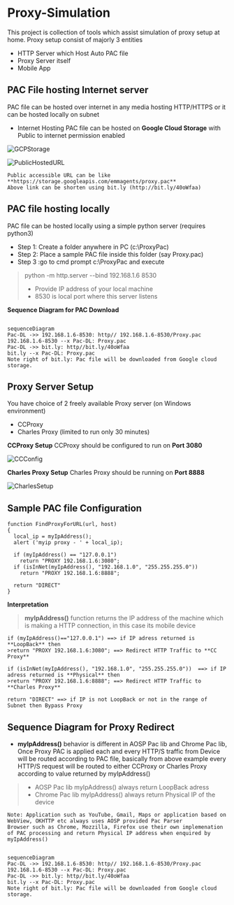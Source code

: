 # Proxy-Simulation
This project is collection of tools which assist simulation of proxy setup at home. 
Proxy setup consist of majorly 3 entities
- HTTP Server which Host Auto PAC file
- Proxy Server itself 
- Mobile App

## PAC File hosting Internet server
PAC file can be hosted over internet in any media hosting HTTP/HTTPS or it can be hosted locally on subnet
- Internet Hosting 
PAC file can be hosted on **Google Cloud Storage** with Public to internet permission enabled

![GCPStorage](https://user-images.githubusercontent.com/11830986/229266448-e560b0b1-e727-4a7a-8398-1606babc0adf.JPG)

![PublicHostedURL](https://user-images.githubusercontent.com/11830986/229266528-80487e07-a621-4047-98e2-ca902b2ad66b.JPG)
```
Public accessible URL can be like **https://storage.googleapis.com/emmagents/proxy.pac**
Above link can be shorten using bit.ly (http://bit.ly/40oWfaa)
```
## PAC file hosting locally 
PAC file can be hosted locally using a simple python server (requires python3)
- Step 1: Create a folder anywhere in PC (c:\ProxyPac)
- Step 2: Place a sample PAC file inside this folder (say Proxy.pac)
- Step 3 :go to cmd prompt c:\ProxyPac and execute 
> python -m http.server --bind 192.168.1.6 8530
> - Provide IP address of your local machine
> - 8530 is local port where this server listens

**Sequence Diagram for PAC Download**
```mermaid

sequenceDiagram
Pac-DL ->> 192.168.1.6-8530: http// 192.168.1.6-8530/Proxy.pac
192.168.1.6-8530 --x Pac-DL: Proxy.pac
Pac-DL ->> bit.ly: http//bit.ly/40oWfaa
bit.ly --x Pac-DL: Proxy.pac
Note right of bit.ly: Pac file will be downloaded from Google cloud storage.

```

## Proxy Server Setup
You have choice of 2 freely available Proxy server (on Windows environment) 
- CCProxy 
- Charles Proxy (limited to run only 30 minutes)

**CCProxy Setup**
CCProxy should be configured to run on **Port 3080**

![CCConfig](https://user-images.githubusercontent.com/11830986/229269663-0116db7a-f268-483a-a82d-2db90ab0dba4.png)

**Charles Proxy Setup**
Charles Proxy should be running on **Port 8888**

![CharlesSetup](https://user-images.githubusercontent.com/11830986/229269752-11c56793-f336-4ef0-920c-4168268beba5.JPG)

## Sample PAC file Configuration
``` 
function FindProxyForURL(url, host)
{
  local_ip = myIpAddress();
  alert ('myip proxy - ' + local_ip);
  
  if (myIpAddress()	== "127.0.0.1")
	return "PROXY 192.168.1.6:3080";
  if (isInNet(myIpAddress(), "192.168.1.0", "255.255.255.0")) 
	return "PROXY 192.168.1.6:8888";
 
  return "DIRECT"
}
```
**Interpretation**
> **myIpAddress()** function returns the IP address of the machine which is making a HTTP connection, in this case its mobile device

```
if (myIpAddress()=="127.0.0.1") ==> if IP adress returned is **LoopBack** then
>return "PROXY 192.168.1.6:3080"; ==> Redirect HTTP Traffic to **CC Proxy**
```
```
if (isInNet(myIpAddress(), "192.168.1.0", "255.255.255.0"))  ==> if IP adress returned is **Physical** then
>return "PROXY 192.168.1.6:8888"; ==> Redirect HTTP Traffic to **Charles Proxy**
```
```
return "DIRECT" ==> if IP is not LoopBack or not in the range of Subnet then Bypass Proxy
```
## **Sequence Diagram for Proxy Redirect**
- **myIpAddress()** behavior is different in AOSP Pac lib and Chrome Pac lib, Once Proxy PAC is applied each and every HTTP/S traffic from Device will be routed according to PAC file, basically from above example every HTTP/S request will be routed to either CCProxy or Charles Proxy according to value returned by myIpAddress()
> - AOSP Pac lib myIpAddress() always return LoopBack adress 
> - Chrome Pac lib myIpAddress() always return Physical IP of the device

```
Note: Application such as YouTube, Gmail, Maps or application based on WebView, OKHTTP etc always uses AOSP provided Pac Parser
Browser such as Chrome, Mozzilla, Firefox use their own implemenation of PAC processing and return Physical IP address when enquired by myIpAddress()
```
```mermaid

sequenceDiagram
Pac-DL ->> 192.168.1.6-8530: http// 192.168.1.6-8530/Proxy.pac
192.168.1.6-8530 --x Pac-DL: Proxy.pac
Pac-DL ->> bit.ly: http//bit.ly/40oWfaa
bit.ly --x Pac-DL: Proxy.pac
Note right of bit.ly: Pac file will be downloaded from Google cloud storage.

```
     
